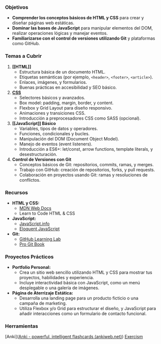 ### **Objetivos**

- **Comprender los conceptos básicos de HTML y CSS** para crear y diseñar páginas web estáticas.
- **Dominar las bases de JavaScript** para manipular elementos del DOM, realizar operaciones lógicas y manejar eventos.
- **Familiarizarse con el control de versiones utilizando Git** y plataformas como GitHub.

### **Temas a Cubrir**

1. **[[HTML]]**
    - Estructura básica de un documento HTML.
    - Etiquetas semánticas (por ejemplo, `<header>`, `<footer>`, `<article>`).
    - Enlaces, imágenes, y formularios.
    - Buenas prácticas en accesibilidad y SEO básico.
2. [**CSS**](CSS.md)
    - Selectores básicos y avanzados.
    - Box model: padding, margin, border, y content.
    - Flexbox y Grid Layout para diseño responsivo.
    - Animaciones y transiciones CSS.
    - Introducción a preprocesadores CSS como SASS (opcional).
3. **[[JavaScript]] Básico**
    - Variables, tipos de datos y operadores.
    - Funciones, condicionales y bucles.
    - Manipulación del DOM (Document Object Model).
    - Manejo de eventos (event listeners).
    - Introducción a ES6+: let/const, arrow functions, template literals, y desestructuración.
4. **Control de Versiones con Git**
    - Conceptos básicos de Git: repositorios, commits, ramas, y merges.
    - Trabajo con GitHub: creación de repositorios, forks, y pull requests.
    - Colaboración en proyectos usando Git: ramas y resoluciones de conflictos.

### **Recursos**

- **HTML y CSS:**
    - [MDN Web Docs](https://developer.mozilla.org/es/docs/Web)
    - Learn to Code HTML & CSS
- **JavaScript:**
    - [JavaScript.info](https://javascript.info/)
    - [Eloquent JavaScript](https://eloquentjavascript.net/)
- **Git:**
    - [GitHub Learning Lab](https://lab.github.com/)
    - [Pro Git Book](https://git-scm.com/book/en/v2)

### **Proyectos Prácticos**

- **Portfolio Personal:**
    - Crea un sitio web sencillo utilizando HTML y CSS para mostrar tus proyectos, habilidades y experiencia.
    - Incluye interactividad básica con JavaScript, como un menú desplegable o una galería de imágenes.
- **Página de Aterrizaje Estática:**
    - Desarrolla una landing page para un producto ficticio o una campaña de marketing.
    - Utiliza Flexbox y/o Grid para estructurar el diseño, y JavaScript para añadir interacciones como un formulario de contacto funcional.

### **Herramientas**
[Anki]([Anki - powerful, intelligent flashcards (ankiweb.net)](https://apps.ankiweb.net/))
[Exercism](https://exercism.org/)